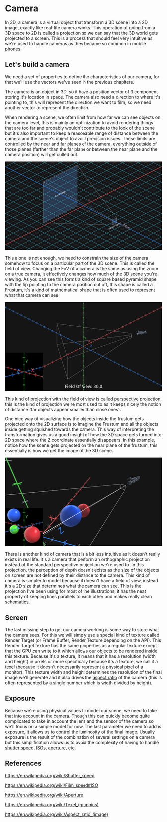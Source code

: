 # Camera

In 3D, a camera is a virtual object that transform a 3D scene into a 2D image, exactly like real-life camera works. This operation of going from a 3D space to 2D is called a projection so we can say that the 3D world gets projected to a screen. This is a process that should feel very intuitive as we're used to handle cameras as they became so common in mobile phones.

## Let's build a camera

We need a set of properties to define the characteristics of our camera, for that we'll use the vectors we've seen in the previous chapiters.

The camera is an object in 3D, so it have a position vector of 3 component storing it's location in space. The camera also need a direction to where it's pointing to, this will represent the direction we want to film, so we need another vector to represent the direction.

When rendering a scene, we often limit from how far we can see objects on the camera level, this is mainly an optimization to avoid rendering things that are too far and probably wouldn't contribute to the look of the scene but it's also important to keep a reasonable range of distance between the camera and the scene's object to avoid precision issues. These limits are controlled by the near and far planes of the camera, everything outside of those planes (farther than the far plane or between the near plane and the camera position) will get culled out.

![](Media/Recordings/Camera%2001.png)

This alone is not enough, we need to constrain the size of the camera somehow to focus on a particular part of the 3D scene. This is called the field of view. Changing the FoV of a camera is the same as using the zoom on a true camera, it effectively changes how much of the 3D scene you're viewing. As you can see this forms a kind of square based pyramid shape with the tip pointing to the camera position cut off, this shape is called a [Frustum](https://en.wikipedia.org/wiki/Frustum), it's a kind of mathematical shape that is often used to represent what that camera can see.

![](Media/Recordings/Camera%2000.gif)

This kind of projection with the field of view is called [perspective](https://en.wikipedia.org/wiki/Perspective_(graphical)) projection, this is the kind of projection we're most used to as it keeps nicely the notion of distance (far objects appear smaller than close ones).

One nice way of visualizing how the objects inside the frustum gets projected onto the 2D surface is to imagine the Frustum and all the objects inside getting squished towards the camera. This way of interpreting the transformation gives us a good insight of how the 3D space gets turned into 2D space where the Z coordinate essentially disappears. In this example, notice how the scene gets projected on the near plane of the frustum, this essentially is how we get the image of the 3D scene.

![](Media/Recordings/Camera%2002.gif)

There is another kind of camera that is a bit less intuitive as it doesn't really exists in real life. It's a camera that perform an orthographic projection instead of the standard perspective projection we're used to. In this projection, the perception of depth doesn't exists as the size of the objects on screen are not defined by their distance to the camera. This kind of camera is simpler to model because it doesn't have a field of view, instead it's a 2D size that determines what the camera can see. This is the projection I've been using for most of the illustrations, it has the neat property of keeping lines parallels to each other and makes really clean schematics.

## Screen

The last missing step to get our camera working is some way to store what the camera sees. For this we will simply use a special kind of texture called Render Target (or Frame Buffer, Render Texture depending on the API). This Render Target texture has the same properties as a regular texture except that the GPU can write to it which allows our objects to be rendered inside this texture. Because it's a texture, it means that it has a resolution (width and height) in pixels or more specifically because it's a texture, we call it a [texel](https://en.wikipedia.org/wiki/Texel_(graphics)) (because it doesn't necessarily represent a physical pixel of a monitor). This texture width and height determines the resolution of the final image we'll generate and it also drives the [aspect ratio](https://en.wikipedia.org/wiki/Aspect_ratio_(image)) of the camera (this is often represented by a single number which is width divided by height).

## Exposure

Because we're using physical values to model our scene, we need to take that into account in the camera. Though this can quickly become quite complicated to take in account the lens and the sensor of the camera so we'll focus on a simple model for now.
The last parameter we need to add is exposure, it allows us to control the luminosity of the final image.
Usually exposure is the result of the combination of several settings on a camera but this simplification allows us to avoid the complexity of having to handle [shutter speed](https://en.wikipedia.org/wiki/Shutter_speed), [ISOs](https://en.wikipedia.org/wiki/Film_speed#ISO), [aperture](https://en.wikipedia.org/wiki/Aperture), etc.

## References

https://en.wikipedia.org/wiki/Shutter_speed

https://en.wikipedia.org/wiki/Film_speed#ISO

https://en.wikipedia.org/wiki/Aperture

https://en.wikipedia.org/wiki/Texel_(graphics)

https://en.wikipedia.org/wiki/Aspect_ratio_(image)
